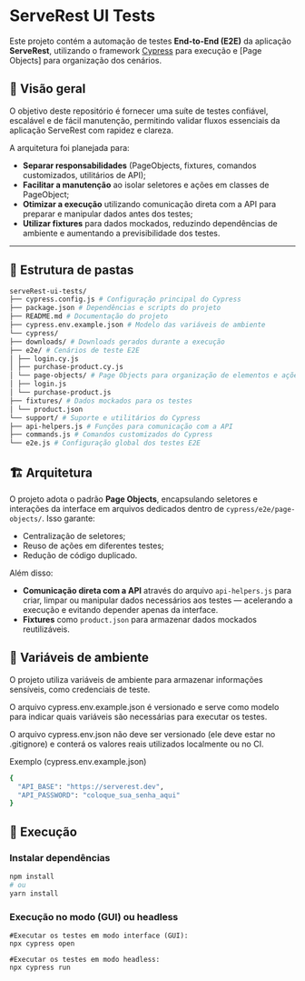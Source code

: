 # ServeRest UI Tests

Este projeto contém a automação de testes **End-to-End (E2E)** da aplicação **ServeRest**, utilizando o framework [Cypress](https://www.cypress.io/) para execução e [Page Objects] para organização dos cenários.

## 📌 Visão geral

O objetivo deste repositório é fornecer uma suíte de testes confiável, escalável e de fácil manutenção, permitindo validar fluxos essenciais da aplicação ServeRest com rapidez e clareza.

A arquitetura foi planejada para:

- **Separar responsabilidades** (PageObjects, fixtures, comandos customizados, utilitários de API);
- **Facilitar a manutenção** ao isolar seletores e ações em classes de PageObject;
- **Otimizar a execução** utilizando comunicação direta com a API para preparar e manipular dados antes dos testes;
- **Utilizar fixtures** para dados mockados, reduzindo dependências de ambiente e aumentando a previsibilidade dos testes.

---

## 📂 Estrutura de pastas

```bash
serveRest-ui-tests/
├── cypress.config.js # Configuração principal do Cypress
├── package.json # Dependências e scripts do projeto
├── README.md # Documentação do projeto
├── cypress.env.example.json # Modelo das variáveis de ambiente
└── cypress/
├── downloads/ # Downloads gerados durante a execução
├── e2e/ # Cenários de teste E2E
│ ├── login.cy.js
│ ├── purchase-product.cy.js
│ └── page-objects/ # Page Objects para organização de elementos e ações
│ ├── login.js
│ └── purchase-product.js
├── fixtures/ # Dados mockados para os testes
│ └── product.json
└── support/ # Suporte e utilitários do Cypress
├── api-helpers.js # Funções para comunicação com a API
├── commands.js # Comandos customizados do Cypress
└── e2e.js # Configuração global dos testes E2E
```

## 🏗 Arquitetura

O projeto adota o padrão **Page Objects**, encapsulando seletores e interações da interface em arquivos dedicados dentro de `cypress/e2e/page-objects/`. Isso garante:

- Centralização de seletores;
- Reuso de ações em diferentes testes;
- Redução de código duplicado.

Além disso:

- **Comunicação direta com a API** através do arquivo `api-helpers.js` para criar, limpar ou manipular dados necessários aos testes — acelerando a execução e evitando depender apenas da interface.
- **Fixtures** como `product.json` para armazenar dados mockados reutilizáveis.

## 🔐 Variáveis de ambiente

O projeto utiliza variáveis de ambiente para armazenar informações sensíveis, como credenciais de teste.

O arquivo cypress.env.example.json é versionado e serve como modelo para indicar quais variáveis são necessárias para executar os testes.

O arquivo cypress.env.json não deve ser versionado (ele deve estar no .gitignore) e conterá os valores reais utilizados localmente ou no CI.

Exemplo (cypress.env.example.json)

```bash
{
  "API_BASE": "https://serverest.dev",
  "API_PASSWORD": "coloque_sua_senha_aqui"
}
```

## 🚀 Execução

### Instalar dependências

```bash
npm install
# ou
yarn install

```

### Execução no modo (GUI) ou headless

```
#Executar os testes em modo interface (GUI):
npx cypress open

#Executar os testes em modo headless:
npx cypress run
```

